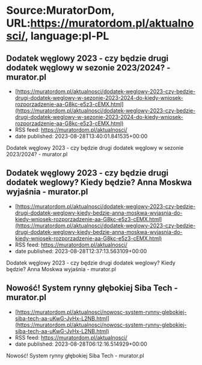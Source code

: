 # Source:MuratorDom, URL:https://muratordom.pl/aktualnosci/, language:pl-PL

## Dodatek węglowy 2023 - czy będzie drugi dodatek węglowy w sezonie 2023/2024? - murator.pl
 - [https://muratordom.pl/aktualnosci/dodatek-weglowy-2023-czy-bedzie-drugi-dodatek-weglowy-w-sezonie-2023-2024-do-kiedy-wniosek-rozporzadzenie-aa-G8kc-e5z3-cEMX.html](https://muratordom.pl/aktualnosci/dodatek-weglowy-2023-czy-bedzie-drugi-dodatek-weglowy-w-sezonie-2023-2024-do-kiedy-wniosek-rozporzadzenie-aa-G8kc-e5z3-cEMX.html)
 - RSS feed: https://muratordom.pl/aktualnosci/
 - date published: 2023-08-28T13:40:01.841535+00:00

Dodatek węglowy 2023 - czy będzie drugi dodatek węglowy w sezonie 2023/2024? - murator.pl

## Dodatek węglowy 2023 - czy będzie drugi dodatek weglowy? Kiedy będzie? Anna Moskwa wyjaśnia - murator.pl
 - [https://muratordom.pl/aktualnosci/dodatek-weglowy-2023-czy-bedzie-drugi-dodatek-weglowy-kiedy-bedzie-anna-moskwa-wyjasnia-do-kiedy-wniosek-rozporzadzenie-aa-G8kc-e5z3-cEMX.html](https://muratordom.pl/aktualnosci/dodatek-weglowy-2023-czy-bedzie-drugi-dodatek-weglowy-kiedy-bedzie-anna-moskwa-wyjasnia-do-kiedy-wniosek-rozporzadzenie-aa-G8kc-e5z3-cEMX.html)
 - RSS feed: https://muratordom.pl/aktualnosci/
 - date published: 2023-08-28T12:37:13.563109+00:00

Dodatek węglowy 2023 - czy będzie drugi dodatek weglowy? Kiedy będzie? Anna Moskwa wyjaśnia - murator.pl

## Nowość! System rynny głębokiej Siba Tech - murator.pl
 - [https://muratordom.pl/aktualnosci/nowosc-system-rynny-glebokiej-siba-tech-aa-uKwG-JvHx-L2NB.html](https://muratordom.pl/aktualnosci/nowosc-system-rynny-glebokiej-siba-tech-aa-uKwG-JvHx-L2NB.html)
 - RSS feed: https://muratordom.pl/aktualnosci/
 - date published: 2023-08-28T06:12:16.514929+00:00

Nowość! System rynny głębokiej Siba Tech - murator.pl

